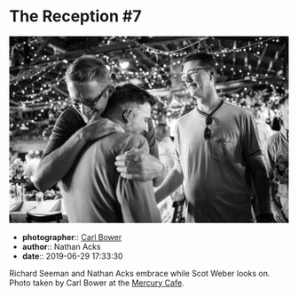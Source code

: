 # The Reception \#7

![Richard Seeman and Nathan Acks embrace](assets/2019-06-29-set-3-the-reception-07.webp)

* **photographer**:: [Carl Bower](https://carlbowerphotos.com)  
* **author**:: Nathan Acks  
* **date**:: 2019-06-29 17:33:30

Richard Seeman and Nathan Acks embrace while Scot Weber looks on. Photo taken by Carl Bower at the [Mercury Cafe](http://mercurycafe.com).
